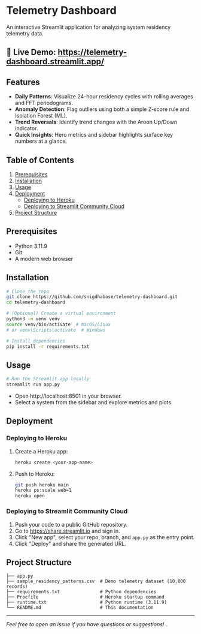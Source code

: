 # Telemetry Dashboard

An interactive Streamlit application for analyzing system residency telemetry data.

## 🔗 Live Demo: https://telemetry-dashboard.streamlit.app/

## Features

- **Daily Patterns**: Visualize 24-hour residency cycles with rolling averages and FFT periodograms.
- **Anomaly Detection**: Flag outliers using both a simple Z-score rule and Isolation Forest (ML).
- **Trend Reversals**: Identify trend changes with the Aroon Up/Down indicator.
- **Quick Insights**: Hero metrics and sidebar highlights surface key numbers at a glance.

## Table of Contents

1. [Prerequisites](#prerequisites)
2. [Installation](#installation)
3. [Usage](#usage)
4. [Deployment](#deployment)
   - [Deploying to Heroku](#deploying-to-heroku)
   - [Deploying to Streamlit Community Cloud](#deploying-to-streamlit-community-cloud)
5. [Project Structure](#project-structure)

## Prerequisites

- Python 3.11.9  
- Git  
- A modern web browser  

## Installation

```bash
# Clone the repo
git clone https://github.com/snigdhabose/telemetry-dashboard.git
cd telemetry-dashboard

# (Optional) Create a virtual environment
python3 -m venv venv
source venv/bin/activate  # macOS/Linux
# or venv\Scripts\activate  # Windows

# Install dependencies
pip install -r requirements.txt
```

## Usage

```bash
# Run the Streamlit app locally
streamlit run app.py
```

- Open http://localhost:8501 in your browser.  
- Select a system from the sidebar and explore metrics and plots.  

## Deployment

### Deploying to Heroku

1. Create a Heroku app:
   ```bash
   heroku create <your-app-name>
   ```
2. Push to Heroku:
   ```bash
   git push heroku main
   heroku ps:scale web=1
   heroku open
   ```

### Deploying to Streamlit Community Cloud

1. Push your code to a public GitHub repository.  
2. Go to https://share.streamlit.io and sign in.  
3. Click "New app", select your repo, branch, and `app.py` as the entry point.  
4. Click "Deploy" and share the generated URL.  

## Project Structure

```text
├── app.py
├── sample_residency_patterns.csv  # Demo telemetry dataset (10,000 records)
├── requirements.txt               # Python dependencies
├── Procfile                       # Heroku startup command
├── runtime.txt                    # Python runtime (3.11.9)
└── README.md                      # This documentation
```

---

*Feel free to open an issue if you have questions or suggestions!*
